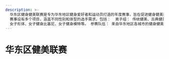 ```yaml
---
description: >-
  华东区健身健美联赛是专为华东地区健身爱好者和运动员打造的年度赛事，旨在促进健身健美运动的发展，提供展示平台，并推动全民健身热潮。  赛事概况：  比赛项目：
  赛事设有多个项目，涵盖不同性别和体型的选手需求，包括：  男子组： 传统健美、古典健美、男子健体、男子健身模特等。 女子组：
  女子形体、女子健身比基尼、女子健身模特等。 参赛队伍： 来自华东地区各城市的健身健美协会、健身俱乐部，以及健身爱好者
---
```


# 华东区健美联赛

